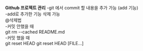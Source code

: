 **Github 프로젝트 관리**
-git 에서 commit 할 내용을 추가 가능 (add 기능)<br>
-add로 추가한 기능 삭제 가능<br>
@삭제법<br>
-커밋 안했을 때<br>
git rm --cached README.md <br>
-커밋 했을 때<br>
git reset HEAD
git reset HEAD [FILE...] <br>
